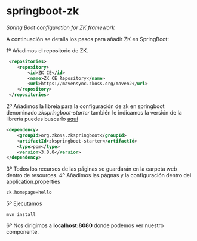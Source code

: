 # springboot-zk
*Spring Boot configuration for ZK framework*

A continuación se detalla los pasos para añadir ZK en SpringBoot:

1º Añadimos el repositorio de ZK.

```xml
 <repositories>
    <repository>
        <id>ZK CE</id>
        <name>ZK CE Repository</name>
        <url>https://mavensync.zkoss.org/maven2</url>
    </repository>
 </repositories>
```
2º Añadimos la libreía para la configuración de zk en springboot denominado *zkspringboot-starter*
también le indicamos la versión de la librería puedes buscarlo [aquí](http://mavensync.zkoss.org/maven2/org/zkoss/zkspringboot/zkspringboot-starter/)
```xml
<dependency>
    <groupId>org.zkoss.zkspringboot</groupId>
    <artifactId>zkspringboot-starter</artifactId>
    <type>pom</type>
    <version>3.0.0</version>
</dependency>
```
3º Todos los recursos de las páginas se guardarán en la carpeta web dentro de resources.
4º Añadimos las págnas y la configuración dentro del application.properties
```properties
zk.homepage=hello
```
5º Ejecutamos 
```mvn
mvn install
```
6º Nos dirigimos a **localhost:8080** donde podemos ver nuestro componente.
